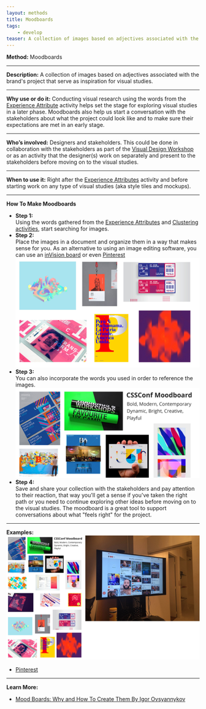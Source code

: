 ```yaml
---
layout: methods
title: Moodboards
tags:
    - develop
teaser: A collection of images based on adjectives associated with the brand's project that serve as inspiration for visual studies.
---
```


**Method:** Moodboards

---

**Description:** A collection of images based on adjectives associated with the brand's project that serve as inspiration for visual studies.

---

**Why use or do it:** Conducting visual research using the words from the [Experience Attribute](https://github.com/bocoup/opendesignkit/wiki/Experience-Attributes) activity helps set the stage for exploring visual studies in a later phase. Moodboards also help us start a conversation with the stakeholders about what the project could look like and to make sure their expectations are met in an early stage.

---

**Who’s involved:** Designers and stakeholders. This could be done in collaboration with the stakeholders as part of the [Visual Design Workshop](https://github.com/bocoup/opendesignkit/wiki/Visual-Design-Workshop) or as an activity that the designer(s) work on separately and present to the stakeholders before moving on to the visual studies.

---

**When to use it:** Right after the [Experience Attributes](https://github.com/bocoup/opendesignkit/wiki/experience-attributes) activity and before starting work on any type of visual studies (aka style tiles and mockups).

---

**How To Make Moodboards**

* **Step 1:**  
Using the words gathered from the [Experience Attributes](https://github.com/bocoup/opendesignkit/wiki/experience-attributes) and [Clustering activities](https://github.com/bocoup/opendesignkit/wiki/sticky-clustering), start searching for images.
* **Step 2:**  
Place the images in a document and organize them in a way that makes sense for you. As an alternative to using an image editing software, you can use an [inVision board](http://blog.invisionapp.com/boards-share-design-inspiration-assets/) or even [Pinterest](https://www.pinterest.com/)
![collect images](/img/methods/moodboards/cssconf-moodboard-example-1.jpg)
* **Step 3:**  
You can also incorporate the words you used in order to reference the images.
![add words](/img/methods/moodboards/cssconf-moodboard-example-2.jpg)
* **Step 4:**  
Save and share your collection with the stakeholders and pay attention to their reaction, that way you'll get a sense if you've taken the right path or you need to continue exploring other ideas before moving on to the visual studies. The moodboard is a great tool to support conversations about what "feels right" for the project.

---

**Examples:**
![moodboards example](/img/methods/moodboards/moodboard-example.jpeg)

* [Pinterest](https://www.pinterest.com/search/pins/?q=moodboard%20design&rs=guide&0=design%7Cguide%7Cword%7C0&add_refine=design%7Cguide%7Cword%7C0)

---
**Learn More:**
* [Mood Boards: Why and How To Create Them By Igor Ovsyannykov](https://creativemarket.com/blog/2015/07/03/mood-boards-why-and-how-to-create-them)
